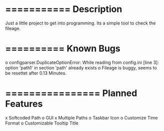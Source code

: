 ===========
Description
===========

Just a little project to get into programming.
Its a simple tool to check the fileage.


==========
Known Bugs
==========

o configparser.DuplicateOptionError: While reading from config.ini [line  3]: option 'path1' in section 'path' already exists
o Fileage is buggy, seems to be resettet after 0.13 Minutes.


================
Planned Features
================

x Softcoded Path
o GUI
x Multiple Paths
o Taskbar Icon
o Customize Time Format
o Customizable Tooltip Title
